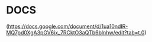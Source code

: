 # DOCS

(https://docs.google.com/document/d/1ua10ndIR-MQ7pd0XgA3pGV6ix_7RCktO3aQTb6blnhw/edit?tab=t.0)



    